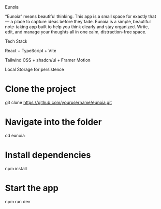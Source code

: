 Eunoia

“Eunoia” means beautiful thinking.
This app is a small space for exactly that — a place to capture ideas before they fade. Eunoia is a simple, beautiful note-taking app built to help you think clearly and stay organized.
Write, edit, and manage your thoughts all in one calm, distraction-free space.

Tech Stack

React + TypeScript + Vite

Tailwind CSS + shadcn/ui + Framer Motion

Local Storage for persistence

# Clone the project

git clone https://github.com/yourusername/eunoia.git

# Navigate into the folder

cd eunoia

# Install dependencies

npm install

# Start the app

npm run dev
